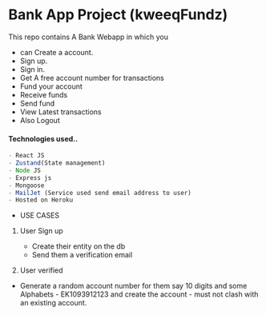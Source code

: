 # Bank App Project (kweeqFundz)

This repo contains A Bank Webapp in which you

- can Create a account.
- Sign up.
- Sign in.
- Get A free account number for transactions
- Fund your account
- Receive funds 
- Send fund 
- View Latest transactions
- Also Logout

#### Technologies used..
``` js
- React JS
- Zustand(State management)
- Node JS
- Express js
- Mongoose
- MailJet (Service used send email address to user)
- Hosted on Heroku
```
- USE CASES
1. User Sign up
     
     - Create their entity on the db
     - Send them a verification email


2. User verified
  - Generate a random account number for them say 10 digits and some Alphabets - EK1093912123 and create the account - must not clash with an existing account.